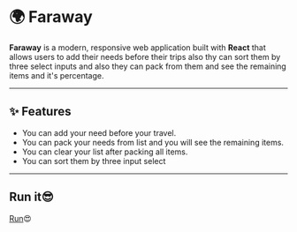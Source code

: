 # 🌍 Faraway

**Faraway** is a modern, responsive web application built with **React** that allows users to add their needs before their trips also thy can sort them by three select inputs and also they can pack from them and see the remaining items and it's percentage.

---

## ✨ Features

- You can add your need before your travel.
- You can pack your needs from list and you will see the remaining items.
- You can clear your list after packing all items.
- You can sort them by three input select

---
## Run it😎
[Run](http://172.26.32.1:3000)😍
